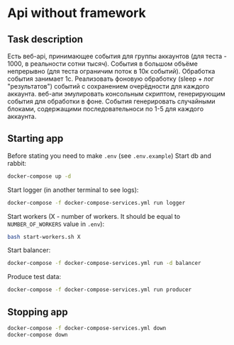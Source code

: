 # Api without framework

## Task description
Есть веб-api, принимающее события для группы аккаунтов (для теста - 1000, в реальности сотни тысяч). События в большом объёме непрерывно (для теста ограничим поток в 10к событий).
Обработка события занимает 1с. Реализовать фоновую обработку (sleep + лог "результатов") событий с сохранением очерёдности для каждого аккаунта.
веб-апи эмулировать консольным скриптом, генерирующим события для обработки в фоне.
События генерировать случайными блоками, содержащими последовательноси по 1-5 для каждого аккаунта.

## Starting app
Before stating you need to make `.env` (see `.env.example`)
Start db and rabbit:
```bash
docker-compose up -d
```

Start logger (in another terminal to see logs):
```bash
docker-compose -f docker-compose-services.yml run logger
```

Start workers (X - number of workers. It should be equal to `NUMBER_OF_WORKERS` value in `.env`):
```bash
bash start-workers.sh X
```

Start balancer:
```bash
docker-compose -f docker-compose-services.yml run -d balancer
```

Produce test data:
```bash
docker-compose -f docker-compose-services.yml run producer
```

## Stopping app
```bash
docker-compose -f docker-compose-services.yml down
docker-compose down
```